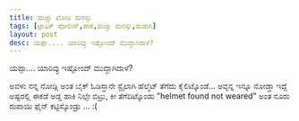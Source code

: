 ```yaml
---
title: ಹುಚ್ಚು ಖೋಡಿ ಮನಸ್ಸು
tags: [ಟ್ರಾಫಿಕ್ ಪೋಲೀಸ್,ಪಾಠ,ಹುಚ್ಚು ಮನಸ್ಸು,ಹುಡುಗಿ]
layout: post
desc: ಯಪ್ಪಾ.... ಯಾರಿವ್ಳು ಇಷ್ಟೋಂದ್ ಮುದ್ದಾಗಿದಾಳೆ? 
---
```

ಯಪ್ಪಾ.... ಯಾರಿವ್ಳು ಇಷ್ಟೋಂದ್ ಮುದ್ದಾಗಿದಾಳೆ? 

ಅವಳು ನನ್ನ ನೋಡ್ಲಿ ಅಂತ ಬೈಕ್ ಓಡಿಸ್ತಾನೇ ಸ್ಟೈಲಾಗಿ ಹೆಲ್ಮೆಟ್ ತೆಗೆದು ಕೈಲಿಟ್ಕೊಂಡೆ...   ಅವ್ಳನ್ನ ಇನ್ನೂ ನೋಡ್ತಾ ಇದ್ದೆ ಅಷ್ಟರಲ್ಲಿ ಈಕಡೆ ಅಡ್ಡ ಹಾಕಿ ನಿಲ್ಸೇ ಬಿಟ್ರು, ಕೀ ತೆಗೆದಿಟ್ಕೊಂಡು "helmet found not weared" ಅಂತ ನೂರು ರುಪಾಯಿ ಫೈನ್ ಕಟ್ಟಿಸ್ಕೊಂಡ್ರು ... :( 
